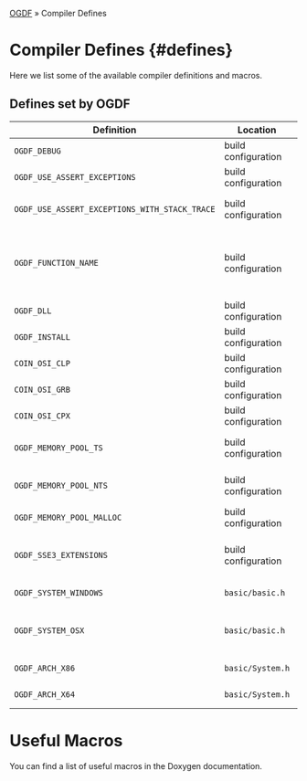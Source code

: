 [OGDF](README.md) » Compiler Defines

# Compiler Defines {#defines}

Here we list some of the available compiler definitions and macros.

## Defines set by OGDF

| **Definition**                | **Location**       | **Description**  |
|-------------------------------|--------------------|------------------|
| `OGDF_DEBUG`          | build configuration | Perform OGDF assertions.
| `OGDF_USE_ASSERT_EXCEPTIONS` | build configuration | Throw exceptions instead of exiting by `assert()`.
| `OGDF_USE_ASSERT_EXCEPTIONS_WITH_STACK_TRACE` | build configuration | If assert exceptions are thrown, add a stack trace in the `what()` string.
| `OGDF_FUNCTION_NAME`  | build configuration | Either `__func__` or `__PRETTY_FUNCTION__` if available. Only set if `OGDF_DEBUG` and `OGDF_USE_ASSERT_EXCEPTIONS` is set.
| `OGDF_DLL`            | build configuration | Building or using ODFG as a DLL.
| `OGDF_INSTALL`        | build configuration | Building ODFG as a DLL.
| `COIN_OSI_CLP`        | build configuration | Clp is the linear program solver (default).
| `COIN_OSI_GRB`        | build configuration | Gurobi is the linear program solver.
| `COIN_OSI_CPX`        | build configuration | CPLEX is the linear program solver.
| `OGDF_MEMORY_POOL_TS` | build configuration | OGDF uses the custom thread-safe pool memory manager (default).
| `OGDF_MEMORY_POOL_NTS`    | build configuration | OGDF uses the custom non-thread-safe pool memory manager.
| `OGDF_MEMORY_POOL_MALLOC` | build configuration | OGDF uses the default c++ memory manager.
| `OGDF_SSE3_EXTENSIONS`    | build configuration | Set to the (system-specific) path of intrinsics (eg, `<intrin.h>`) or not defined.
| `OGDF_SYSTEM_WINDOWS` | `basic/basic.h`  | Compiling for a Windows system.
| `OGDF_SYSTEM_OSX`     | `basic/basic.h`  | Compiling for a Mac OS X system; in this case OGDF_SYSTEM_UNIX is also defined.
| `OGDF_ARCH_X86`       | `basic/System.h` | Compiling for a 32-bit x86 (Intel/AMD) architecture.
| `OGDF_ARCH_X64`       | `basic/System.h` | Compiling for a 64-bit x64 (Intel/AMD) architecture.

# Useful Macros

You can find a list of useful macros in the Doxygen documentation.
